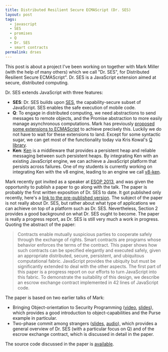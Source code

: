 ```yaml
---
title: Distributed Resilient Secure ECMAScript (Dr. SES)
layout: post
tags:
  - javascript
  - SES
  - promises
  - Q
  - Dr. SES
  - smart contracts
permalink: drses
---
```

This post is about a project I've been working on together with Mark Miller (with the help of many others) which we call "Dr. SES", for Distributed Resilient Secure ECMAScript". Dr. SES is a JavaScript extension aimed at secure, distributed computing.

Dr. SES extends JavaScript with three features:

*   **SES**: Dr. SES builds upon [SES](http://code.google.com/p/google-caja/wiki/SES), the capability-secure subset of JavaScript. SES enables the safe execution of mobile code.
*   **Q**: To engage in distributed computing, we need abstractions to send messages to remote objects, and the Promise abstraction to more easily manage asynchronous computations. Mark has previously [proposed some extensions to ECMAScript](http://wiki.ecmascript.org/doku.php?id=strawman:concurrency) to achieve precisely this. Luckily we do not have to wait for these extensions to land. Except for some syntactic sugar, we can get most of the functionality today via Kris Kowal's [Q library](https://github.com/kriskowal/q).
*   **Ken**: [Ken](http://ai.eecs.umich.edu/~tpkelly/Ken/) is a middleware that provides a persistent heap and reliable messaging between such persistent heaps. By integrating Ken with an existing JavaScript engine, we can achieve a JavaScript platform that persists across failures. One of my students is currently working on integrating Ken with the v8 engine, leading to an engine we call [v8-ken](https://github.com/supergillis/v8-ken).

Mark recently got invited as a speaker at [ESOP 2013](http://www.ccs.neu.edu/esop2013/), and was given the opportunity to publish a paper to go along with the talk. The paper is probably the first written exposition of Dr. SES to date. It got published only recently, here's a [link to the pre-published version](http://soft.vub.ac.be/Publications/2013/vub-soft-tr-13-01.pdf). The subject of the paper is not really about Dr. SES, but rather about what type of applications we can achieve on top of a platform such as Dr. SES. Nevertheless, Section 2 provides a good background on what Dr. SES ought to become. The paper is really a progress report, as Dr. SES is still very much a work in progress. Quoting the abstract of the paper:

> Contracts enable mutually suspicious parties to cooperate safely through the exchange of rights. Smart contracts are programs whose behavior enforces the terms of the contract. This paper shows how such contracts can be specified elegantly and executed safely, given an appropriate distributed, secure, persistent, and ubiquitous computational fabric. JavaScript provides the ubiquity but must be significantly extended to deal with the other aspects. The first part of this paper is a progress report on our efforts to turn JavaScript into this fabric. To demonstrate the suitability of this design, we describe an escrow exchange contract implemented in 42 lines of JavaScript code.

The paper is based on two earlier talks of Mark:

*   Bringing Object-orientation to Security Programming ([video](http://www.youtube.com/watch?v=oBqeDYETXME), [slides](http://soft.vub.ac.be/events/mobicrant_talks/talk2_OO_security.pdf)), which provides a good introduction to object-capabilities and the Purse example in particular.
*   Two-phase commit among strangers ([slides](https://es-lab.googlecode.com/files/friam.pdf), [audio](https://docs.google.com/file/d/0Bw0VXJKBgYPMU1gzQ3hkY0Vrbmc/edit)), which provides a general overview of Dr. SES (with a particular focus on Q) and of the escrow exchange contract, which is discussed in detail in the paper.

The source code discussed in the paper is [available](http://code.google.com/p/es-lab/source/browse/trunk/src/ses/contract/).
